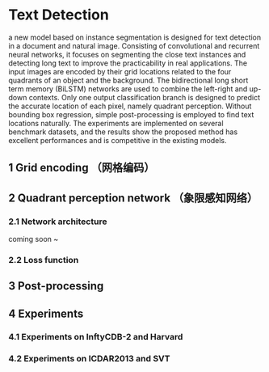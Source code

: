 # Text Detection
  a new model based on instance segmentation is designed for text detection in a document and natural image. Consisting of convolutional and recurrent neural networks, it focuses on segmenting the close text instances and detecting long text to improve the practicability in real applications. The input images are encoded by their grid locations related to the four quadrants of an object and the background. The bidirectional long short term memory (BiLSTM) networks are used to combine the left-right and up-down contexts. Only one output classification branch is designed to predict the accurate location of each pixel, namely quadrant perception. Without bounding box regression, simple post-processing is employed to find text locations naturally. The experiments are implemented on several benchmark datasets, and the results show the proposed method has excellent performances and is competitive in the existing models.

## 1 Grid encoding （网格编码）


## 2 Quadrant perception network （象限感知网络）


### 2.1 Network architecture

coming soon ~

### 2.2 Loss function


## 3 Post-processing

## 4 Experiments

###  4.1 Experiments on InftyCDB-2 and Harvard

### 4.2 Experiments on ICDAR2013 and SVT
